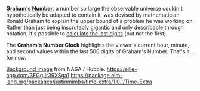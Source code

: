 [**Graham's Number**](https://en.wikipedia.org/wiki/Graham%27s_number), a number so large the observable universe couldn't hypothetically be adapted to contain it, was devised by mathematician Ronald Graham to explain the upper bound of a problem he was working on. Rather than just being inscrutably gigantic and only describable through notation, it's possible to [calculate the last digits](https://codegolf.stackexchange.com/questions/733/calculate-the-last-digits-of-grahams-number) (but not the first).

The **Graham's Number Clock** highlights the viewer's current hour, minute, and second values within the last 500 digits of Graham's Number. That's it... for now.

[Background image](http://hubblesite.org/image/2795/gallery) from NASA / Hubble.
https://ellie-app.com/3FGgJr39XSga1
https://package.elm-lang.org/packages/justinmimbs/time-extra/1.0.1/Time-Extra